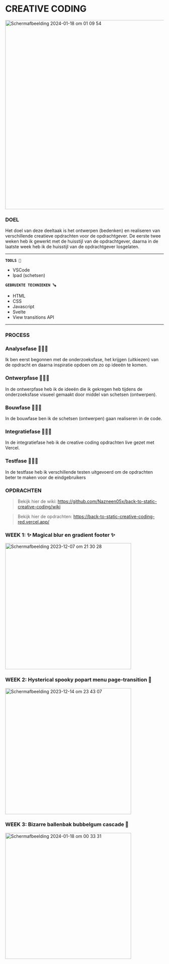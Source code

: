 # CREATIVE CODING

<img width="600" alt="Scherm­afbeelding 2024-01-18 om 01 09 54" src="https://github.com/Nazneen05x/back-to-static-creative-coding/assets/112861261/4ca8d2ae-68a2-4cc9-ae6d-8bca0ce9cc3b">


### DOEL
 
Het doel van deze deeltaak is het ontwerpen (bedenken) en realiseren van verschillende creatieve opdrachten voor de opdrachtgever. De eerste twee weken heb ik gewerkt met de huisstijl van de opdrachtgever, daarna in de laatste week heb ik de huisstijl van de opdrachtgever losgelaten. 

-----
<strong>`TOOLS 🧰`</strong>
<ul>
<li>VSCode</li>
<li>Ipad (schetsen)</li>
</ul>

<strong>`GEBRUIKTE TECHNIEKEN 🪚`</strong>
<ul>
<li>HTML</li>
 <li>CSS</li>
 <li>Javascript</li>
<li>Svelte</li>
 <li>View transitions API</li>
</ul>

----

### PROCESS

### Analysefase 🕵🏾‍♀️

Ik ben eerst begonnen met de onderzoeksfase, het krijgen (uitkiezen) van de opdracht en daarna inspiratie opdoen om zo op ideeën te komen. 

### Ontwerpfase 👩🏾‍🎨

In de ontwerpfase heb ik de ideeën die ik gekregen heb tijdens de onderzoeksfase visueel gemaakt door middel van schetsen (ontwerpen). 

### Bouwfase 👩🏾‍💻
In de bouwfase ben ik de schetsen (ontwerpen) gaan realiseren in de code. 
### Integratiefase 👩🏾‍🏭

In de integratiefase heb ik 
de creative coding opdrachten live gezet met Vercel. 

### Testfase 👩🏾‍🔬

In de testfase heb ik verschillende testen uitgevoerd om de opdrachten beter te maken voor de eindgebruikers

### OPDRACHTEN 

> Bekijk hier de wiki: https://github.com/Nazneen05x/back-to-static-creative-coding/wiki

> Bekijk hier de opdrachten: https://back-to-static-creative-coding-red.vercel.app/

### WEEK 1: ✨ Magical blur en gradient footer ✨
<img width="400" alt="Scherm­afbeelding 2023-12-07 om 21 30 28" src="https://github.com/Nazneen05x/back-to-static-creative-coding/assets/112861261/914d3463-ed83-4fa7-9e99-ff9a5d4b074a">

### WEEK 2: Hysterical spooky popart menu page-transition 👻
<img width="400" alt="Scherm­afbeelding 2023-12-14 om 23 43 07" src="https://github.com/Nazneen05x/back-to-static-creative-coding/assets/112861261/4b6aec11-7d3b-410a-8803-ec9e758d746e">

### WEEK 3: Bizarre ballenbak bubbelgum cascade  🎈


<img width="400" alt="Scherm­afbeelding 2024-01-18 om 00 33 31" src="https://github.com/Nazneen05x/back-to-static-creative-coding/assets/112861261/a59fe750-902f-40f5-b31a-e6819c800ebe">


